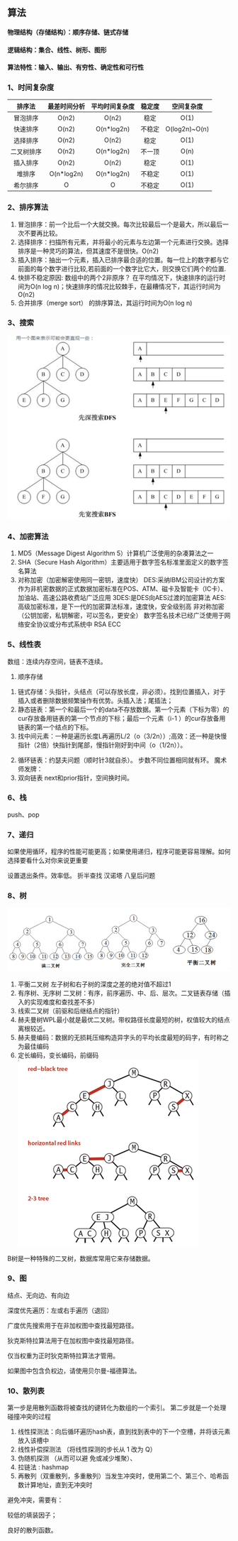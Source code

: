 ## 算法
#### 物理结构（存储结构）：顺序存储、链式存储
#### 逻辑结构：集合、线性、树形、图形
#### 算法特性：输入、输出、有穷性、确定性和可行性

### 1、时间复杂度
|排序法|最差时间分析|平均时间复杂度|稳定度|空间复杂度|
|:--:|:--:|:--:|:--:|:--:|
|冒泡排序|	O(n2)|	O(n2)|	稳定	|O(1)|
|快速排序|	O(n2)|	O(n*log2n)|	不稳定|	O(log2n)~O(n)|
|选择排序|	O(n2)|	O(n2)|	稳定|	O(1)|
|二叉树排序|	O(n2)|	O(n*log2n)|	不一顶|	O(n)|
|插入排序|O(n2)|	O(n2)|	稳定|	O(1)|
|堆排序|	O(n*log2n)|	O(n*log2n)|	不稳定|	O(1)|
|希尔排序|	O|	O|	不稳定|	O(1)|

### 2、排序算法
1.  冒泡排序：前一个比后一个大就交换。每次比较最后一个是最大，所以最后一次不要再比较。
2.  选择排序：扫描所有元素，并将最小的元素与左边第一个元素进行交换。选择排序是一种灵巧的算法，但其速度不是很快。O(n2)
3.  插入排序：抽出一个元素，插入已排序最合适的位置。每一位上的数字都与它前面的每个数字进行比较,若前面的一个数字比它大，则交换它们两个的位置.
4.  快排不稳定原因: 数组中的两个2非原序？ 在平均情况下，快速排序的运行时间为O(n log n)；快速排序的情况比较棘手，在最糟情况下，其运行时间为O(n2)
5.  合并排序（merge sort） 的排序算法，其运行时间为O(n log n)

### 3、搜索
![](https://github.com/gaoyuanyuan2/notes/blob/master/img/25.png) 

### 4、加密算法
1.  MD5（Message Digest Algorithm 5）计算机广泛使用的杂凑算法之一
2.  SHA（Secure Hash Algorithm）主要适用于数字签名标准里面定义的数字签名算法
3.  对称加密（加密解密使用同一密钥，速度快）
DES:采纳IBM公司设计的方案作为非机密数据的正式数据加密标准在POS、ATM、磁卡及智能卡（IC卡）、加油站、高速公路收费站广泛应用
3DES:是DES向AES过渡的加密算法
AES:高级加密标准，是下一代的加密算法标准，速度快，安全级别高
非对称加密（公钥加密，私钥解密，可以签名，更安全）
数字签名技术已经广泛使用于网络安全协议或分布式系统中
RSA ECC

### 5、线性表

数组：连续内存空间，链表不连续。

1.  顺序存储
1)  链式存储：头指针，头结点（可以存放长度，非必须）。找到位置插入，对于插入或者删除数据频繁操作有优势。头插入法；尾插法；
2)  静态链表：第一个和最后一个的data不存放数据。第一个元素（下标为零）的cur存放备用链表的第一个节点的下标；最后一个元素（i-1 ）的cur存放备用链表的第一个结点的下标。
3)  找中间元素：一种是遍历长度L再遍历L/2（o（3/2n））;高效：还一种是快慢指针（2倍）快指针到尾部，慢指针刚好到中间（o（1/2n））。
2.  循环链表：约瑟夫问题（顺时针3就自杀）。
步数不同位置相同就有环。
魔术师发牌：
3. 双向链表
next和prior指针，空间换时间。

### 6、栈 
push、pop

### 7、递归

如果使用循环，程序的性能可能更高；如果使用递归，程序可能更容易理解。如何选择要看什么对你来说更重要

设置退出条件。效率低。
折半查找
汉诺塔
八皇后问题

###  8、树
![](https://github.com/gaoyuanyuan2/notes/blob/master/img/26.png) 
1.  平衡二叉树
左子树和右子树的深度之差的绝对值不超过1
2.  有序树、无序树
二叉树：有序，前序遍历、中、后、层次。二叉链表存储（插入的实现难度和查找差不多）
3.  线索二叉树（前驱和后继结点的指针）
4.  赫夫曼树WPL最小就是最优二叉树。带权路径长度最短的树，权值较大的结点离根较近。
5.  赫夫曼编码：数据的无损耗压缩构造异字头的平均长度最短的码字，有时称之为最佳编码
6.  定长编码，变长编码，前缀码
![](https://github.com/gaoyuanyuan2/notes/blob/master/img/27.png) 

B树是一种特殊的二叉树，数据库常用它来存储数据。


### 9、图

结点、无向边、有向边

深度优先遍历：左或右手遍历（退回）

广度优先搜索用于在非加权图中查找最短路径。

狄克斯特拉算法用于在加权图中查找最短路径。

仅当权重为正时狄克斯特拉算法才管用。

如果图中包含负权边，请使用贝尔曼-福德算法。

### 10、散列表
第一步是用散列函数将被查找的键转化为数组的一个索引。
第二步就是一个处理碰撞冲突的过程
1.	线性探测法：向后循环遍历hash表，直到找到表中的下一个空槽，并将该元素放入该槽中
2.	线性补偿探测法  （将线性探测的步长从 1 改为 Q）
3.	伪随机探测 （从而可以避 免或减少堆聚）、
4.	拉链法 : hashmap
5.	再散列（双重散列，多重散列）当发生冲突时，使用第二个、第三个、哈希函数计算地址，直到无冲突时

避免冲突，需要有：

较低的填装因子；

良好的散列函数。


